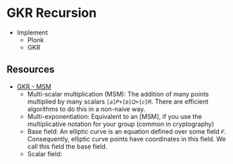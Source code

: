# GKR Recursion

- Implement
    - Plonk
    - GKR

## Resources
- [GKR - MSM](https://github.com/morgana-proofs/GKR-MSM)
    - Multi-scalar multiplication (MSM): The addition of many points multiplied by many scalars `[𝑎]𝑃+[𝑏]𝑄+[𝑐]𝑅`. There are efficient algorithms to do this in a non-naive way.
    - Multi-exponentiation: Equivalent to an [MSM], if you use the multiplicative notation for your group (common in cryptography)
    - Base field: An elliptic curve is an equation defined over some field `𝐹`. Consequently, elliptic curve points have coordinates in this field. We call this field the base field.
    - Scalar field: 